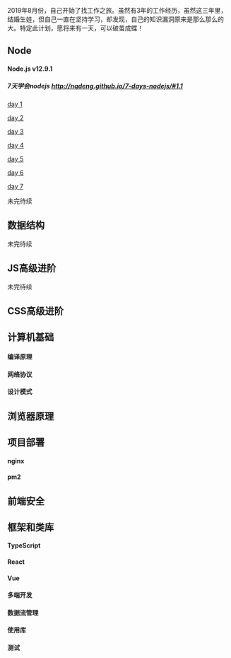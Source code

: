 2019年8月份，自己开始了找工作之旅。虽然有3年的工作经历，虽然这三年里，结婚生娃，但自己一直在坚持学习，却发现，自己的知识漏洞原来是那么那么的大。特定此计划，愿将来有一天，可以破茧成蝶！



## Node

#### Node.js v12.9.1

##### 7天学会nodejs http://nqdeng.github.io/7-days-nodejs/#1.1

[day 1](https://github.com/xiaokeqi/i-learned/issues/37)

[day 2](https://github.com/xiaokeqi/i-learned/issues/38)

[day 3](https://github.com/xiaokeqi/i-learned/issues/39)

[day 4](https://github.com/xiaokeqi/i-learned/issues/40)

[day 5](https://github.com/xiaokeqi/i-learned/issues/41)

[day 6](https://github.com/xiaokeqi/i-learned/issues/42)

[day 7](https://github.com/xiaokeqi/i-learned/issues/43)





未完待续



## 数据结构

未完待续





## JS高级进阶

未完待续



## CSS高级进阶





## 计算机基础

#### 编译原理

#### 网络协议

#### 设计模式



## 浏览器原理





## 项目部署

#### nginx

#### pm2



## 前端安全





## 框架和类库

#### TypeScript

#### React

#### Vue

#### 多端开发

#### 数据流管理

#### 使用库

#### 测试
